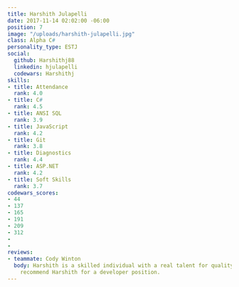 ```yaml
---
title: Harshith Julapelli
date: 2017-11-14 02:02:00 -06:00
position: 7
image: "/uploads/harshith-julapelli.jpg"
class: Alpha C#
personality_type: ESTJ
social:
  github: Harshithj88
  linkedin: hjulapelli
  codewars: Harshithj
skills:
- title: Attendance
  rank: 4.0
- title: C#
  rank: 4.5
- title: ANSI SQL
  rank: 3.9
- title: JavaScript
  rank: 4.2
- title: Git
  rank: 3.8
- title: Diagnostics
  rank: 4.4
- title: ASP.NET
  rank: 4.2
- title: Soft Skills
  rank: 3.7
codewars_scores:
- 44
- 137
- 165
- 191
- 209
- 312
- 
- 
reviews:
- teammate: Cody Winton
  body: Harshith is a skilled individual with a real talent for quality. I'd highly
    recommend Harshith for a developer position.
---
```


